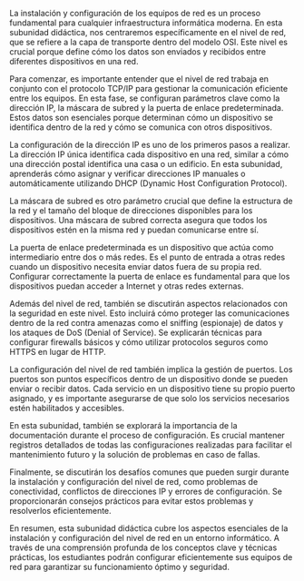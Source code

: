 La instalación y configuración de los equipos de red es un proceso fundamental para cualquier infraestructura informática moderna. En esta subunidad didáctica, nos centraremos específicamente en el nivel de red, que se refiere a la capa de transporte dentro del modelo OSI. Este nivel es crucial porque define cómo los datos son enviados y recibidos entre diferentes dispositivos en una red.

Para comenzar, es importante entender que el nivel de red trabaja en conjunto con el protocolo TCP/IP para gestionar la comunicación eficiente entre los equipos. En esta fase, se configuran parámetros clave como la dirección IP, la máscara de subred y la puerta de enlace predeterminada. Estos datos son esenciales porque determinan cómo un dispositivo se identifica dentro de la red y cómo se comunica con otros dispositivos.

La configuración de la dirección IP es uno de los primeros pasos a realizar. La dirección IP única identifica cada dispositivo en una red, similar a cómo una dirección postal identifica una casa o un edificio. En esta subunidad, aprenderás cómo asignar y verificar direcciones IP manuales o automáticamente utilizando DHCP (Dynamic Host Configuration Protocol).

La máscara de subred es otro parámetro crucial que define la estructura de la red y el tamaño del bloque de direcciones disponibles para los dispositivos. Una máscara de subred correcta asegura que todos los dispositivos estén en la misma red y puedan comunicarse entre sí.

La puerta de enlace predeterminada es un dispositivo que actúa como intermediario entre dos o más redes. Es el punto de entrada a otras redes cuando un dispositivo necesita enviar datos fuera de su propia red. Configurar correctamente la puerta de enlace es fundamental para que los dispositivos puedan acceder a Internet y otras redes externas.

Además del nivel de red, también se discutirán aspectos relacionados con la seguridad en este nivel. Esto incluirá cómo proteger las comunicaciones dentro de la red contra amenazas como el sniffing (espionaje) de datos y los ataques de DoS (Denial of Service). Se explicarán técnicas para configurar firewalls básicos y cómo utilizar protocolos seguros como HTTPS en lugar de HTTP.

La configuración del nivel de red también implica la gestión de puertos. Los puertos son puntos específicos dentro de un dispositivo donde se pueden enviar o recibir datos. Cada servicio en un dispositivo tiene su propio puerto asignado, y es importante asegurarse de que solo los servicios necesarios estén habilitados y accesibles.

En esta subunidad, también se explorará la importancia de la documentación durante el proceso de configuración. Es crucial mantener registros detallados de todas las configuraciones realizadas para facilitar el mantenimiento futuro y la solución de problemas en caso de fallas.

Finalmente, se discutirán los desafíos comunes que pueden surgir durante la instalación y configuración del nivel de red, como problemas de conectividad, conflictos de direcciones IP y errores de configuración. Se proporcionarán consejos prácticos para evitar estos problemas y resolverlos eficientemente.

En resumen, esta subunidad didáctica cubre los aspectos esenciales de la instalación y configuración del nivel de red en un entorno informático. A través de una comprensión profunda de los conceptos clave y técnicas prácticas, los estudiantes podrán configurar eficientemente sus equipos de red para garantizar su funcionamiento óptimo y seguridad.
